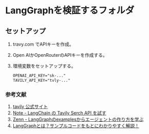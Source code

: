 # LangGraphを検証するフォルダ

## セットアップ

1. travy.com でAPIキーを作成。

2. Open AIかOpenRouterのAPIキーを作成する。

2. 環境変数をセットアップする。

    ```txt
    OPENAI_API_KEY="sk-..."
    TAVILY_API_KEY="tvly-..."
    ```

### 参考文献
1. [tavily 公式サイト](https://tavily.com/)
2. [Note - LangChain の Tavily Serch API を試す](https://note.com/npaka/n/n9fe8a607c56e)
3. [Zenn - LangGraphのexamplesからエージェントの作り方を学ぶ](https://zenn.dev/zenkigen_tech/articles/536801e61d0689)
4. [LangGraphとは？サンプルコードをもとにわかりやすく解説！](https://book.st-hakky.com/data-science/langgraph-intro/)